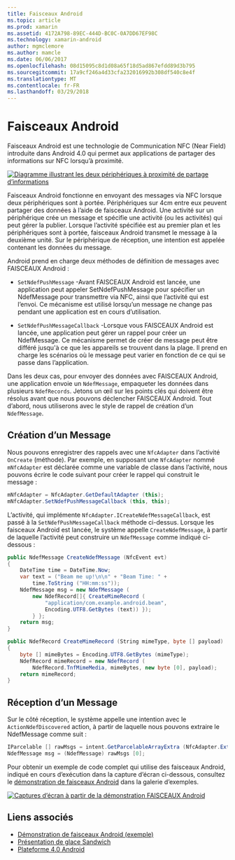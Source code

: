 ```yaml
---
title: Faisceaux Android
ms.topic: article
ms.prod: xamarin
ms.assetid: 4172A798-89EC-444D-BC0C-0A7DD67EF98C
ms.technology: xamarin-android
author: mgmclemore
ms.author: mamcle
ms.date: 06/06/2017
ms.openlocfilehash: 08d15095c8d1d08a65f18d5ad867efdd89d3b795
ms.sourcegitcommit: 17a9cf246a4d33cfa232016992b308df540c8e4f
ms.translationtype: MT
ms.contentlocale: fr-FR
ms.lasthandoff: 03/29/2018
---
```

# <a name="android-beam"></a>Faisceaux Android

Faisceaux Android est une technologie de Communication NFC (Near Field) introduite dans Android 4.0 qui permet aux applications de partager des informations sur NFC lorsqu’à proximité.

[![Diagramme illustrant les deux périphériques à proximité de partage d’informations](android-beam-images/androidbeam.png)](android-beam-images/androidbeam.png#lightbox)

Faisceaux Android fonctionne en envoyant des messages via NFC lorsque deux périphériques sont à portée. Périphériques sur 4cm entre eux peuvent partager des données à l’aide de faisceaux Android. Une activité sur un périphérique crée un message et spécifie une activité (ou les activités) qui peut gérer la publier. Lorsque l’activité spécifiée est au premier plan et les périphériques sont à portée, faisceaux Android transmet le message à la deuxième unité. Sur le périphérique de réception, une intention est appelée contenant les données du message.

Android prend en charge deux méthodes de définition de messages avec FAISCEAUX Android :

-   `SetNdefPushMessage` -Avant FAISCEAUX Android est lancée, une application peut appeler SetNdefPushMessage pour spécifier un NdefMessage pour transmettre via NFC, ainsi que l’activité qui est l’envoi. Ce mécanisme est utilisé lorsqu’un message ne change pas pendant une application est en cours d’utilisation.

-   `SetNdefPushMessageCallback` -Lorsque vous FAISCEAUX Android est lancée, une application peut gérer un rappel pour créer un NdefMessage. Ce mécanisme permet de créer de message peut être différé jusqu'à ce que les appareils se trouvent dans la plage. Il prend en charge les scénarios où le message peut varier en fonction de ce qui se passe dans l’application.


Dans les deux cas, pour envoyer des données avec FAISCEAUX Android, une application envoie un `NdefMessage`, empaqueter les données dans plusieurs `NdefRecords`. Jetons un œil sur les points clés qui doivent être résolus avant que nous pouvons déclencher FAISCEAUX Android. Tout d’abord, nous utiliserons avec le style de rappel de création d’un `NdefMessage`.


## <a name="creating-a-message"></a>Création d’un Message

Nous pouvons enregistrer des rappels avec une `NfcAdapter` dans l’activité `OnCreate` (méthode). Par exemple, en supposant une `NfcAdapter` nommé `mNfcAdapter` est déclarée comme une variable de classe dans l’activité, nous pouvons écrire le code suivant pour créer le rappel qui construit le message :

```csharp
mNfcAdapter = NfcAdapter.GetDefaultAdapter (this);
mNfcAdapter.SetNdefPushMessageCallback (this, this);
```

L’activité, qui implémente `NfcAdapter.ICreateNdefMessageCallback`, est passé à la `SetNdefPushMessageCallback` méthode ci-dessus. Lorsque les faisceaux Android est lancée, le système appelle `CreateNdefMessage`, à partir de laquelle l’activité peut construire un `NdefMessage` comme indiqué ci-dessous :

```csharp
public NdefMessage CreateNdefMessage (NfcEvent evt)
{
    DateTime time = DateTime.Now;
    var text = ("Beam me up!\n\n" + "Beam Time: " +
        time.ToString ("HH:mm:ss"));
    NdefMessage msg = new NdefMessage (
        new NdefRecord[]{ CreateMimeRecord (
            "application/com.example.android.beam",
            Encoding.UTF8.GetBytes (text)) });
        } };
    return msg;
}

public NdefRecord CreateMimeRecord (String mimeType, byte [] payload)
{
    byte [] mimeBytes = Encoding.UTF8.GetBytes (mimeType);
    NdefRecord mimeRecord = new NdefRecord (
        NdefRecord.TnfMimeMedia, mimeBytes, new byte [0], payload);
    return mimeRecord;
}
```


## <a name="receiving-a-message"></a>Réception d’un Message

Sur le côté réception, le système appelle une intention avec le `ActionNdefDiscovered` action, à partir de laquelle nous pouvons extraire le NdefMessage comme suit :

```csharp
IParcelable [] rawMsgs = intent.GetParcelableArrayExtra (NfcAdapter.ExtraNdefMessages);
NdefMessage msg = (NdefMessage) rawMsgs [0];
```

Pour obtenir un exemple de code complet qui utilise des faisceaux Android, indiqué en cours d’exécution dans la capture d’écran ci-dessous, consultez le [démonstration de faisceaux Android](https://developer.xamarin.com/samples/monodroid/AndroidBeamDemo/) dans la galerie d’exemples.

[![Captures d’écran à partir de la démonstration FAISCEAUX Android](android-beam-images/24.png)](android-beam-images/24.png#lightbox)



## <a name="related-links"></a>Liens associés

- [Démonstration de faisceaux Android (exemple)](https://developer.xamarin.com/samples/monodroid/AndroidBeamDemo/)
- [Présentation de glace Sandwich](http://www.android.com/about/ice-cream-sandwich/)
- [Plateforme 4.0 Android](http://developer.android.com/sdk/android-4.0.html)
